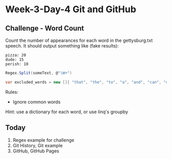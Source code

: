 # Week-3-Day-4 Git and GitHub

Challenge - Word Count
----------------------

Count the number of appearances for each word in the gettysburg.txt speech. It should output something like (fake results):

```
pizza: 20
dude: 15
perish: 10
```

```c#
Regex.Split(someText, @"\W+") 

var excluded_words = new []{ "that", "the", "to", "a", "and", "can", "of", "here", "have", "it", "in", "is", "not" };

```

Rules:

-	Ignore common words

Hint: use a dictionary for each word, or use linq's groupby

Today
-----

1.	Regex example for challenge
2.	Git History, Git example
3.	GitHub, GitHub Pages
